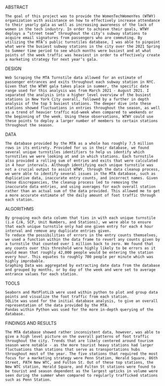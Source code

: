 
ABSTRACT

	The goal of this project was to provide the WomenTechWomenYes (WTWY) organization with assistance on how to effectively increase attendance to their yearly gala as well as increasing awareness of the lack of women in the tech industry. In order to achieve their goals, WTWY deploys a “street team” throughout the city’s subway stations to acquire email signatures from passengers who are commuting. By utilizing the MTA’s public turnstiles database, I was able to pinpoint what were the busiest subway stations in the city over the 2021 Spring to Summer time period to see which months were busiest and at what points of the week traffic was heaviest in order to effectively create a marketing strategy for next year’s gala. 

DESIGN

	Web Scraping the MTA Turnstile data allowed for an estimate of passenger entrances and exits throughout each subway station in NYC. Given that the WTWY gala takes place in summer, the specific date range used for this analysis was from March 2021 - August 2021. I separated the analysis into a higher level overview of the busiest stations in New York City overall, followed by a further in depth analysis of the top 5 busiest stations. The deeper dive into these stations showed fluctuations in entries throughout the season, as well as a trend of heavier traffic mid-week when compared to weekends or the beginning of the week. Using these observations, WTWY could use these points to deploy a larger number of members to certain stations throughout the season.

DATA

	The database provided by the MTA as a whole has roughly 7.5 million rows in its entirety. Provided for us in their database, we found several unique turnstiles identifiers to help us identify which turnstiles we were looking at and in which stations. Each turnstile also provided a rolling sum of entries and exits that were calculated in 4 hour intervals. Although identifying each unique turnstile was not a crucial output to assist WTWY, through the data cleanup process, we were able to identify several issues in the MTA database, such as duplicative data, inaccurate entry counts, and incorrect names. Given these discrepancies, the cleanup process led to removing the inaccurate data entries, and using averages for each overall station rather than an actual sum of the data provided. This allowed me to get a more accurate estimate of the daily amount of foot traffic through each station.

ALGORITHMS
	
	By grouping each data column that ties in with each unique turnstile (i.e C/A, SCP, Unit Numbers, and Stations), we were able to ensure that each unique turnstile only had one given entry for each 4 hour interval and remove any duplicate entries given. 
	To reduce the possibilities of errors in the entry counts themselves, we used a function within the data frame to revert any counts given by a turnstile that counted over 1 million back to zero. We found that any counts over this threshold were highly likely to be errors as it would mean that roughly 42,000 people would be entering the station every hour. This equates to roughly 700 people per minute which was highly improbable.
	Graphing Data was aggregated by extracting date data from the database and grouped by months, or by day of the week and were set to average entrance values for each station.

TOOLS

	Seaborn and MatPlotLib were used within python to plot and group data points and visualize the foot traffic from each station.
	SQLite was used for the initial database analysis, to give an overall representation of the data provided by the MTA.
	Pandas within Python was used for the more in-depth querying of the database.

FINDINGS AND RESULTS
	
	The MTA database showed rather inconsistent data, however, was able to give a high level picture on the overall patterns of foot traffic throughout the city. Trends that are likely centered around tourism season were notable - as the more tourist heavy stations had larger fluctuations than stations that serve as transportations hubs throughout most of the year. The five stations that required the most focus for a marketing strategy were Penn Station, Herald Square, 86th Street, PATH New WTC, and Fulton St. Out of these top stations, the New WTC station, Herald Square, and Fulton St stations were found to be tourist and season dependent as the largest upticks in volume were seen during the summer when compared to regularly trafficked stations such as Penn Station.
